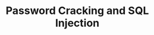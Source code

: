 ---
credit:
- Husnain Raza
featured: false
location: Zoom
recording: ''
slides: password_cracking.pdf
tags:
- crypto
- web
- misc
- passwords
- cracking
- sqli
time_close: ''
time_start: 2020-10-08T18:00:00.000000-05:00
title: Password Cracking and SQL Injection
week_number: 6
---